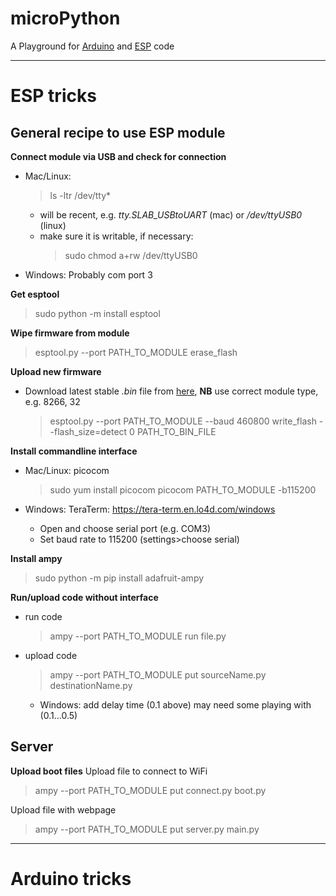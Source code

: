 # microPython

A Playground for [Arduino](#arduino-tricks) and [ESP](#esp-tricks) code

---

# ESP tricks

## General recipe to use ESP module

**Connect module via USB and check for connection**
* Mac/Linux:
  > ls -ltr /dev/tty\*

  * will be recent, e.g. *tty.SLAB_USBtoUART* (mac) or */dev/ttyUSB0* (linux)
  * make sure it is writable, if necessary:
    > sudo chmod a+rw /dev/ttyUSB0

* Windows: Probably com port 3

**Get esptool**
> sudo python -m install esptool


**Wipe firmware from module**
> esptool.py --port PATH_TO_MODULE erase_flash

**Upload new firmware**
* Download latest stable *.bin* file from [here](http://micropython.org/download#esp8266), **NB** use correct module type, e.g. 8266, 32
  > esptool.py  --port PATH_TO_MODULE --baud 460800 write_flash --flash_size=detect 0 PATH_TO_BIN_FILE

**Install commandline interface**
* Mac/Linux: picocom
  > sudo yum install picocom
  > picocom PATH_TO_MODULE -b115200

* Windows: TeraTerm: https://tera-term.en.lo4d.com/windows
	* Open and choose serial port (e.g. COM3)
  * Set baud rate to 115200 (settings>choose serial)

**Install ampy**
> sudo python -m pip install adafruit-ampy

**Run/upload code without interface**
* run code
  > ampy --port PATH_TO_MODULE run file.py

* upload code
  > ampy --port PATH_TO_MODULE put sourceName.py destinationName.py

  * Windows: add delay time (0.1 above) may need some playing with (0.1…0.5)

## Server

**Upload boot files**
Upload file to connect to WiFi
> ampy --port PATH_TO_MODULE put connect.py boot.py

Upload file with webpage
> ampy --port PATH_TO_MODULE put server.py main.py

---

# Arduino tricks
